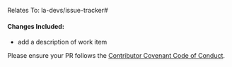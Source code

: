 Relates To: la-devs/issue-tracker#

#### Changes Included:

- add a description of work item

Please ensure your PR follows the [Contributor Covenant Code of Conduct](https://github.com/la-devs/ladevs.org/blob/master/CODE_OF_CONDUCT.md). 
